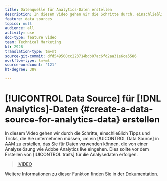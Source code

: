 ```yaml
---
title: Datenquelle für Analytics-Daten erstellen
description: In diesem Video gehen wir die Schritte durch, einschließlich Tipps und Tricks, um eine Datenquelle in AAM anzulegen, die Sie für Daten verwenden können, die live von einer Analyselösung wie Adobe Analytics eingehen. Dies sollte vor dem Erstellen von Eigenschaften für die Analysedaten erfolgen.
feature: data sources
topics: null
audience: all
activity: use
doc-type: feature video
team: Technical Marketing
kt: 2928
translation-type: tm+mt
source-git-commit: dfd549508cc223714bdb07ac6fd2aa31e6ca5586
workflow-type: tm+mt
source-wordcount: '121'
ht-degree: 38%

---
```



# [!UICONTROL Data Source] für [!DNL Analytics]-Daten {#create-a-data-source-for-analytics-data} erstellen

In diesem Video gehen wir durch die Schritte, einschließlich Tipps und Tricks, die Sie unternehmen müssen, um ein [!UICONTROL Data Source] in AAM zu erstellen, das Sie für Daten verwenden können, die von einer Analyselösung wie Adobe Analytics live eingehen. Dies sollte vor dem Erstellen von [!UICONTROL traits] für die Analysedaten erfolgen.

>[!VIDEO](https://video.tv.adobe.com/v/27329/?quality=12)

Weitere Informationen zu dieser Funktion finden Sie in der [Dokumentation](https://marketing.adobe.com/resources/help/en_US/aam/c_datasources.html).
